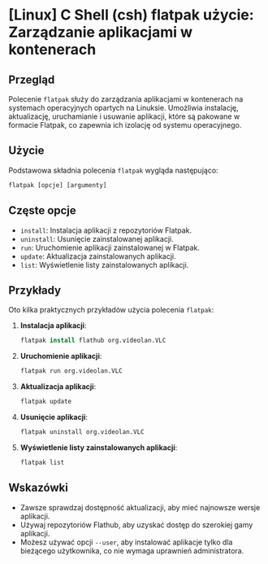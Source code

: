 # [Linux] C Shell (csh) flatpak użycie: Zarządzanie aplikacjami w kontenerach

## Przegląd
Polecenie `flatpak` służy do zarządzania aplikacjami w kontenerach na systemach operacyjnych opartych na Linuksie. Umożliwia instalację, aktualizację, uruchamianie i usuwanie aplikacji, które są pakowane w formacie Flatpak, co zapewnia ich izolację od systemu operacyjnego.

## Użycie
Podstawowa składnia polecenia `flatpak` wygląda następująco:

```csh
flatpak [opcje] [argumenty]
```

## Częste opcje
- `install`: Instalacja aplikacji z repozytoriów Flatpak.
- `uninstall`: Usunięcie zainstalowanej aplikacji.
- `run`: Uruchomienie aplikacji zainstalowanej w Flatpak.
- `update`: Aktualizacja zainstalowanych aplikacji.
- `list`: Wyświetlenie listy zainstalowanych aplikacji.

## Przykłady
Oto kilka praktycznych przykładów użycia polecenia `flatpak`:

1. **Instalacja aplikacji**:
   ```csh
   flatpak install flathub org.videolan.VLC
   ```

2. **Uruchomienie aplikacji**:
   ```csh
   flatpak run org.videolan.VLC
   ```

3. **Aktualizacja aplikacji**:
   ```csh
   flatpak update
   ```

4. **Usunięcie aplikacji**:
   ```csh
   flatpak uninstall org.videolan.VLC
   ```

5. **Wyświetlenie listy zainstalowanych aplikacji**:
   ```csh
   flatpak list
   ```

## Wskazówki
- Zawsze sprawdzaj dostępność aktualizacji, aby mieć najnowsze wersje aplikacji.
- Używaj repozytoriów Flathub, aby uzyskać dostęp do szerokiej gamy aplikacji.
- Możesz używać opcji `--user`, aby instalować aplikacje tylko dla bieżącego użytkownika, co nie wymaga uprawnień administratora.